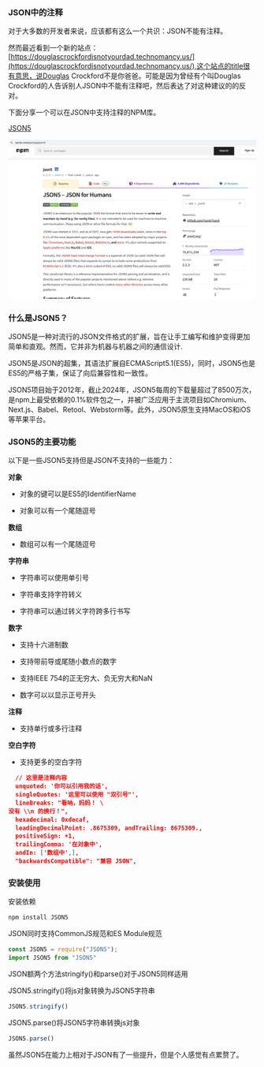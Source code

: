 ### JSON中的注释

对于大多数的开发者来说，应该都有这么一个共识：JSON不能有注释。

然而最近看到一个新的站点：[https://douglascrockfordisnotyourdad.technomancy.us/](https://douglascrockfordisnotyourdad.technomancy.us/),这个站点的title很有意思，说Douglas Crockford不是你爸爸。可能是因为曾经有个叫Douglas Crockford的人告诉别人JSON中不能有注释吧，然后表达了对这种建议的的反对。

下面分享一个可以在JSON中支持注释的NPM库。

[JSON5](https://www.npmjs.com/package/json5)

<img src="./images/i15.png" width="700" />

### 什么是JSON5？

JSON5是一种对流行的JSON文件格式的扩展，旨在让手工编写和维护变得更加简单和直观。然而，它并非为机器与机器之间的通信设计.

JSON5是JSON的超集，其语法扩展自ECMAScript5.1(ES5)，同时，JSON5也是ES5的严格子集，保证了向后兼容性和一致性。

JSON5项目始于2012年，截止2024年，JSON5每周的下载量超过了8500万次，是npm上最受依赖的0.1%软件包之一，并被广泛应用于主流项目如Chromium、Next.js、Babel、Retool、Webstorm等。此外，JSON5原生支持MacOS和iOS等苹果平台。

### JSON5的主要功能

以下是一些JSON5支持但是JSON不支持的一些能力：

**对象**

- 对象的键可以是ES5的IdentifierName

- 对象可以有一个尾随逗号

**数组**

- 数组可以有一个尾随逗号

**字符串**

- 字符串可以使用单引号

- 字符串支持字符转义

- 字符串可以通过转义字符跨多行书写

**数字**

- 支持十六进制数

- 支持带前导或尾随小数点的数字

- 支持IEEE 754的正无穷大、负无穷大和NaN

- 数字可以以显示正号开头

**注释**

- 支持单行或多行注释

**空白字符**

- 支持更多的空白字符

```json
  // 这里是注释内容
  unquoted: '你可以引用我的话',
  singleQuotes: '这里可以使用 "双引号"',
  lineBreaks: "看呐，妈妈！ \
没有 \\n 的换行！",
  hexadecimal: 0xdecaf,
  leadingDecimalPoint: .8675309, andTrailing: 8675309.,
  positiveSign: +1,
  trailingComma: '在对象中',
  andIn: ['数组中',],
  "backwardsCompatible": "兼容 JSON",
```

### 安装使用

安装依赖

```bash
npm install JSON5
```

JSON同时支持CommonJS规范和ES Module规范

```js
const JSON5 = require("JSON5");
import JSON5 from "JSON5"
```

JSON额两个方法stringify()和parse()对于JSON5同样适用

JSON5.stringify()将js对象转换为JSON5字符串

```js
JSON5.stringify()
```

JSON5.parse()将JSON5字符串转换js对象

```js
JSON5.parse()
```

虽然JSON5在能力上相对于JSON有了一些提升，但是个人感觉有点累赘了。